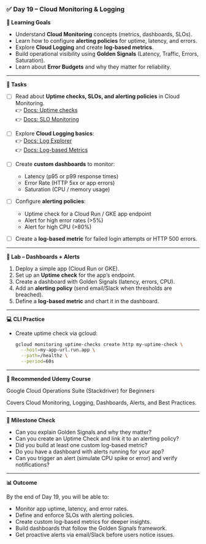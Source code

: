 ### ✅ Day 19 – Cloud Monitoring & Logging

**📖 Learning Goals**
- Understand **Cloud Monitoring** concepts (metrics, dashboards, SLOs).
- Learn how to configure **alerting policies** for uptime, latency, and errors.
- Explore **Cloud Logging** and create **log-based metrics**.
- Build operational visibility using **Golden Signals** (Latency, Traffic, Errors, Saturation).
- Learn about **Error Budgets** and why they matter for reliability.

---

**📝 Tasks**
- [ ] Read about **Uptime checks, SLOs, and alerting policies** in Cloud Monitoring.  
  👉 [Docs: Uptime checks](https://cloud.google.com/monitoring/uptime-checks)  
  👉 [Docs: SLO Monitoring](https://cloud.google.com/stackdriver/docs/solutions/slo-monitoring)  

- [ ] Explore **Cloud Logging basics**:  
  👉 [Docs: Log Explorer](https://cloud.google.com/logging/docs/view/overview)  
  👉 [Docs: Log-based Metrics](https://cloud.google.com/logging/docs/logs-based-metrics)  

- [ ] Create **custom dashboards** to monitor:  
  - Latency (p95 or p99 response times)  
  - Error Rate (HTTP 5xx or app errors)  
  - Saturation (CPU / memory usage)  

- [ ] Configure **alerting policies**:  
  - Uptime check for a Cloud Run / GKE app endpoint  
  - Alert for high error rates (>5%)  
  - Alert for high CPU (>80%)  

- [ ] Create a **log-based metric** for failed login attempts or HTTP 500 errors.

---

**🧪 Lab – Dashboards + Alerts**
1. Deploy a simple app (Cloud Run or GKE).
2. Set up an **Uptime check** for the app’s endpoint.
3. Create a dashboard with Golden Signals (latency, errors, CPU).
4. Add an **alerting policy** (send email/Slack when thresholds are breached).
5. Define a **log-based metric** and chart it in the dashboard.

---

**💻 CLI Practice**
- Create uptime check via gcloud:
  ```bash
  gcloud monitoring uptime-checks create http my-uptime-check \
    --host=my-app-url.run.app \
    --path=/healthz \
    --period=60s
  ```

---

**🎥 Recommended Udemy Course**

Google Cloud Operations Suite (Stackdriver) for Beginners

Covers Cloud Monitoring, Logging, Dashboards, Alerts, and Best Practices.

---

**🎯 Milestone Check**

- Can you explain Golden Signals and why they matter?
- Can you create an Uptime Check and link it to an alerting policy?
- Did you build at least one custom log-based metric?
- Do you have a dashboard with alerts running for your app?
- Can you trigger an alert (simulate CPU spike or error) and verify notifications?

---

**📊 Outcome**

By the end of Day 19, you will be able to:

- Monitor app uptime, latency, and error rates.
- Define and enforce SLOs with alerting policies.
- Create custom log-based metrics for deeper insights.
- Build dashboards that follow the Golden Signals framework.
- Get proactive alerts via email/Slack before users notice issues.